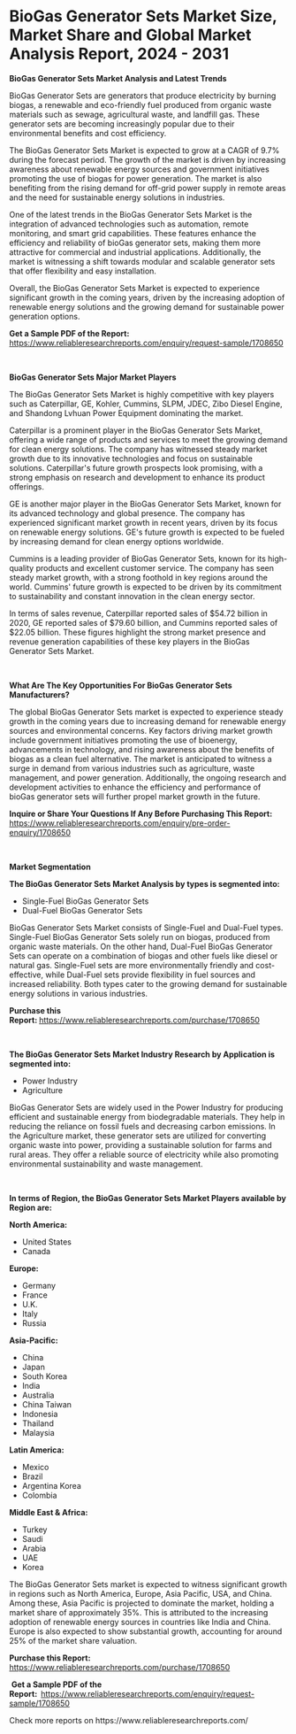 <p><h1>BioGas Generator Sets Market Size, Market Share and Global Market Analysis Report, 2024 - 2031</h1></p><p><strong>BioGas Generator Sets Market Analysis and Latest Trends</strong></p>
<p><p>BioGas Generator Sets are generators that produce electricity by burning biogas, a renewable and eco-friendly fuel produced from organic waste materials such as sewage, agricultural waste, and landfill gas. These generator sets are becoming increasingly popular due to their environmental benefits and cost efficiency.</p><p>The BioGas Generator Sets Market is expected to grow at a CAGR of 9.7% during the forecast period. The growth of the market is driven by increasing awareness about renewable energy sources and government initiatives promoting the use of biogas for power generation. The market is also benefiting from the rising demand for off-grid power supply in remote areas and the need for sustainable energy solutions in industries.</p><p>One of the latest trends in the BioGas Generator Sets Market is the integration of advanced technologies such as automation, remote monitoring, and smart grid capabilities. These features enhance the efficiency and reliability of bioGas generator sets, making them more attractive for commercial and industrial applications. Additionally, the market is witnessing a shift towards modular and scalable generator sets that offer flexibility and easy installation.</p><p>Overall, the BioGas Generator Sets Market is expected to experience significant growth in the coming years, driven by the increasing adoption of renewable energy solutions and the growing demand for sustainable power generation options.</p></p>
<p><strong>Get a Sample PDF of the Report:&nbsp;</strong> <a href="https://www.reliableresearchreports.com/enquiry/request-sample/1708650">https://www.reliableresearchreports.com/enquiry/request-sample/1708650</a></p>
<p>&nbsp;</p>
<p><strong>BioGas Generator Sets Major Market Players</strong></p>
<p><p>The BioGas Generator Sets Market is highly competitive with key players such as Caterpillar, GE, Kohler, Cummins, SLPM, JDEC, Zibo Diesel Engine, and Shandong Lvhuan Power Equipment dominating the market.</p><p>Caterpillar is a prominent player in the BioGas Generator Sets Market, offering a wide range of products and services to meet the growing demand for clean energy solutions. The company has witnessed steady market growth due to its innovative technologies and focus on sustainable solutions. Caterpillar's future growth prospects look promising, with a strong emphasis on research and development to enhance its product offerings.</p><p>GE is another major player in the BioGas Generator Sets Market, known for its advanced technology and global presence. The company has experienced significant market growth in recent years, driven by its focus on renewable energy solutions. GE's future growth is expected to be fueled by increasing demand for clean energy options worldwide.</p><p>Cummins is a leading provider of BioGas Generator Sets, known for its high-quality products and excellent customer service. The company has seen steady market growth, with a strong foothold in key regions around the world. Cummins' future growth is expected to be driven by its commitment to sustainability and constant innovation in the clean energy sector.</p><p>In terms of sales revenue, Caterpillar reported sales of $54.72 billion in 2020, GE reported sales of $79.60 billion, and Cummins reported sales of $22.05 billion. These figures highlight the strong market presence and revenue generation capabilities of these key players in the BioGas Generator Sets Market.</p></p>
<p>&nbsp;</p>
<p><strong>What Are The Key Opportunities For BioGas Generator Sets Manufacturers?</strong></p>
<p><p>The global BioGas Generator Sets market is expected to experience steady growth in the coming years due to increasing demand for renewable energy sources and environmental concerns. Key factors driving market growth include government initiatives promoting the use of bioenergy, advancements in technology, and rising awareness about the benefits of biogas as a clean fuel alternative. The market is anticipated to witness a surge in demand from various industries such as agriculture, waste management, and power generation. Additionally, the ongoing research and development activities to enhance the efficiency and performance of bioGas generator sets will further propel market growth in the future.</p></p>
<p><strong>Inquire or Share Your Questions If Any Before Purchasing This Report:</strong> <a href="https://www.reliableresearchreports.com/enquiry/pre-order-enquiry/1708650">https://www.reliableresearchreports.com/enquiry/pre-order-enquiry/1708650</a></p>
<p>&nbsp;</p>
<p><strong>Market Segmentation</strong></p>
<p><strong>The BioGas Generator Sets Market Analysis by types is segmented into:</strong></p>
<p><ul><li>Single-Fuel BioGas Generator Sets</li><li>Dual-Fuel BioGas Generator Sets</li></ul></p>
<p><p>BioGas Generator Sets Market consists of Single-Fuel and Dual-Fuel types. Single-Fuel BioGas Generator Sets solely run on biogas, produced from organic waste materials. On the other hand, Dual-Fuel BioGas Generator Sets can operate on a combination of biogas and other fuels like diesel or natural gas. Single-Fuel sets are more environmentally friendly and cost-effective, while Dual-Fuel sets provide flexibility in fuel sources and increased reliability. Both types cater to the growing demand for sustainable energy solutions in various industries.</p></p>
<p><strong>Purchase this Report:&nbsp;</strong><a href="https://www.reliableresearchreports.com/purchase/1708650">https://www.reliableresearchreports.com/purchase/1708650</a></p>
<p>&nbsp;</p>
<p><strong>The BioGas Generator Sets Market Industry Research by Application is segmented into:</strong></p>
<p><ul><li>Power Industry</li><li>Agriculture</li></ul></p>
<p><p>BioGas Generator Sets are widely used in the Power Industry for producing efficient and sustainable energy from biodegradable materials. They help in reducing the reliance on fossil fuels and decreasing carbon emissions. In the Agriculture market, these generator sets are utilized for converting organic waste into power, providing a sustainable solution for farms and rural areas. They offer a reliable source of electricity while also promoting environmental sustainability and waste management.</p></p>
<p>&nbsp;</p>
<p><strong>In terms of Region, the BioGas Generator Sets Market Players available by Region are:</strong></p>
<p>
    <p> <strong> North America: </strong>
        <ul>
            <li>United States</li>
            <li>Canada</li>
        </ul>
        </p> 
    <p> <strong> Europe: </strong>
        <ul>
            <li>Germany</li>
            <li>France</li>
            <li>U.K.</li>
            <li>Italy</li>
            <li>Russia</li>
        </ul>
        </p> 
    <p> <strong> Asia-Pacific: </strong>
        <ul>
            <li>China</li>
            <li>Japan</li>
            <li>South Korea</li>
            <li>India</li>
            <li>Australia</li>
            <li>China Taiwan</li>
            <li>Indonesia</li>
            <li>Thailand</li>
            <li>Malaysia</li>
        </ul>
        </p> 
    <p> <strong> Latin America: </strong>
        <ul>
            <li>Mexico</li>
            <li>Brazil</li>
            <li>Argentina Korea</li>
            <li>Colombia</li>
        </ul>
        </p> 
    <p> <strong> Middle East & Africa: </strong>
        <ul>
            <li>Turkey</li>
            <li>Saudi</li>
            <li>Arabia</li>
            <li>UAE</li>
            <li>Korea</li>
        </ul>
    </p>
    </p>
<p><p>The BioGas Generator Sets market is expected to witness significant growth in regions such as North America, Europe, Asia Pacific, USA, and China. Among these, Asia Pacific is projected to dominate the market, holding a market share of approximately 35%. This is attributed to the increasing adoption of renewable energy sources in countries like India and China. Europe is also expected to show substantial growth, accounting for around 25% of the market share valuation.</p></p>
<p><strong>Purchase this Report: </strong><a href="https://www.reliableresearchreports.com/purchase/1708650">https://www.reliableresearchreports.com/purchase/1708650</a></p>
<p>&nbsp;<strong>Get a Sample PDF of the Report:&nbsp;&nbsp;</strong><a href="https://www.reliableresearchreports.com/enquiry/request-sample/1708650">https://www.reliableresearchreports.com/enquiry/request-sample/1708650</a></p>
<p><strong></strong></p>
<p>Check more reports on https://www.reliableresearchreports.com/</p>